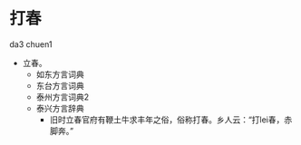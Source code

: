 # 打春
da3 chuen1
+ 立春。
  * 如东方言词典
  * 东台方言词典
  * 泰州方言词典2
  * 泰兴方言辞典
    + 旧时立春官府有鞭土牛求丰年之俗，俗称打春。乡人云：“打lei春，赤脚奔。”
